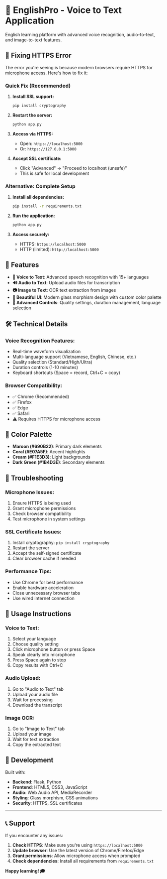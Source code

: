 # 🎤 EnglishPro - Voice to Text Application

English learning platform with advanced voice recognition, audio-to-text, and image-to-text features.

## 🚨 Fixing HTTPS Error

The error you're seeing is because modern browsers require HTTPS for microphone access. Here's how to fix it:

### Quick Fix (Recommended)

1. **Install SSL support:**
   ```bash
   pip install cryptography
   ```

2. **Restart the server:**
   ```bash
   python app.py
   ```

3. **Access via HTTPS:**
   - Open: `https://localhost:5000`
   - Or: `https://127.0.0.1:5000`

4. **Accept SSL certificate:**
   - Click "Advanced" → "Proceed to localhost (unsafe)"
   - This is safe for local development

### Alternative: Complete Setup

1. **Install all dependencies:**
   ```bash
   pip install -r requirements.txt
   ```

2. **Run the application:**
   ```bash
   python app.py
   ```

3. **Access securely:**
   - HTTPS: `https://localhost:5000`
   - HTTP (limited): `http://localhost:5000`

## 🎯 Features

- **🎤 Voice to Text**: Advanced speech recognition with 15+ languages
- **🔊 Audio to Text**: Upload audio files for transcription
- **📷 Image to Text**: OCR text extraction from images
- **🎨 Beautiful UI**: Modern glass morphism design with custom color palette
- **🔧 Advanced Controls**: Quality settings, duration management, language selection

## 🛠️ Technical Details

### Voice Recognition Features:
- Real-time waveform visualization
- Multi-language support (Vietnamese, English, Chinese, etc.)
- Quality selection (Standard/High/Ultra)
- Duration controls (1-10 minutes)
- Keyboard shortcuts (Space = record, Ctrl+C = copy)

### Browser Compatibility:
- ✅ Chrome (Recommended)
- ✅ Firefox
- ✅ Edge
- ✅ Safari
- ⚠️ Requires HTTPS for microphone access

## 🎨 Color Palette

- **Maroon (#690B22)**: Primary dark elements
- **Coral (#E07A5F)**: Accent highlights
- **Cream (#F1E3D3)**: Light backgrounds
- **Dark Green (#1B4D3E)**: Secondary elements

## 🔧 Troubleshooting

### Microphone Issues:
1. Ensure HTTPS is being used
2. Grant microphone permissions
3. Check browser compatibility
4. Test microphone in system settings

### SSL Certificate Issues:
1. Install cryptography: `pip install cryptography`
2. Restart the server
3. Accept the self-signed certificate
4. Clear browser cache if needed

### Performance Tips:
- Use Chrome for best performance
- Enable hardware acceleration
- Close unnecessary browser tabs
- Use wired internet connection

## 📱 Usage Instructions

### Voice to Text:
1. Select your language
2. Choose quality setting
3. Click microphone button or press Space
4. Speak clearly into microphone
5. Press Space again to stop
6. Copy results with Ctrl+C

### Audio Upload:
1. Go to "Audio to Text" tab
2. Upload your audio file
3. Wait for processing
4. Download the transcript

### Image OCR:
1. Go to "Image to Text" tab
2. Upload your image
3. Wait for text extraction
4. Copy the extracted text

## 🚀 Development

Built with:
- **Backend**: Flask, Python
- **Frontend**: HTML5, CSS3, JavaScript
- **Audio**: Web Audio API, MediaRecorder
- **Styling**: Glass morphism, CSS animations
- **Security**: HTTPS, SSL certificates

---

## 📞 Support

If you encounter any issues:

1. **Check HTTPS**: Make sure you're using `https://localhost:5000`
2. **Update browser**: Use the latest version of Chrome/Firefox/Edge
3. **Grant permissions**: Allow microphone access when prompted
4. **Check dependencies**: Install all requirements from `requirements.txt`

**Happy learning! 🎓**